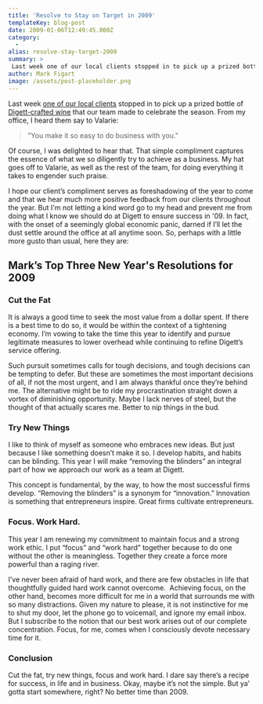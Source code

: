 ```yaml
---
title: 'Resolve to Stay on Target in 2009'
templateKey: blog-post
date: 2009-01-06T12:49:45.000Z
category: 
  -
alias: resolve-stay-target-2009
summary: > 
 Last week one of our local clients stopped in to pick up a prized bottle of Digett-crafted wine that our team made to celebrate the season. From my office, I heard them say to Valarie: "You make it so easy to do business with you." Of course, I was delighted to hear that. That simple compliment captures the essence of what we so diligently try to achieve as a business. My hat goes off to Valarie, as well as the rest of the team, for doing everything it takes to engender such praise.
author: Mark Figart
image: /assets/post-placeholder.png
---
```


Last week [one of our local clients](http://www.innove.com/ "one of our local clients") stopped in to pick up a prized bottle of [Digett-crafted wine](/wine "Digett-crafted wine") that our team made to celebrate the season. From my office, I heard them say to Valarie:

> "You make it so easy to do business with you."

Of course, I was delighted to hear that. That simple compliment captures the essence of what we so diligently try to achieve as a business. My hat goes off to Valarie, as well as the rest of the team, for doing everything it takes to engender such praise.

I hope our client’s compliment serves as foreshadowing of the year to come and that we hear much more positive feedback from our clients throughout the year. But I'm not letting a kind word go to my head and prevent me from doing what I know we should do at Digett to ensure success in '09. In fact, with the onset of a seemingly global economic panic, darned if I’ll let the dust settle around the office at all anytime soon. So, perhaps with a little more gusto than usual, here they are:

Mark’s Top Three New Year's Resolutions for 2009
------------------------------------------------

### Cut the Fat

It is always a good time to seek the most value from a dollar spent. If there is a best time to do so, it would be within the context of a tightening economy. I’m vowing to take the time this year to identify and pursue legitimate measures to lower overhead while continuing to refine Digett’s service offering.

Such pursuit sometimes calls for tough decisions, and tough decisions can be tempting to defer. But these are sometimes the most important decisions of all, if not the most urgent, and I am always thankful once they’re behind me. The alternative might be to ride my procrastination straight down a vortex of diminishing opportunity. Maybe I lack nerves of steel, but the thought of that actually scares me. Better to nip things in the bud.

### Try New Things

I like to think of myself as someone who embraces new ideas. But just because I like something doesn’t make it so. I develop habits, and habits can be blinding. This year I will make “removing the blinders” an integral part of how we approach our work as a team at Digett.

This concept is fundamental, by the way, to how the most successful firms develop. “Removing the blinders” is a synonym for “innovation.” Innovation is something that entrepreneurs inspire. Great firms cultivate entrepreneurs.

### Focus. Work Hard.

This year I am renewing my commitment to maintain focus and a strong work ethic. I put “focus” and “work hard” together because to do one without the other is meaningless. Together they create a force more powerful than a raging river.

I’ve never been afraid of hard work, and there are few obstacles in life that thoughtfully guided hard work cannot overcome.  Achieving focus, on the other hand, becomes more difficult for me in a world that surrounds me with so many distractions. Given my nature to please, it is not instinctive for me to shut my door, let the phone go to voicemail, and ignore my email inbox. But I subscribe to the notion that our best work arises out of our complete concentration. Focus, for me, comes when I consciously devote necessary time for it.

### Conclusion

Cut the fat, try new things, focus and work hard. I dare say there’s a recipe for success, in life and in business. Okay, maybe it’s not the simple. But ya’ gotta start somewhere, right? No better time than 2009.